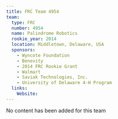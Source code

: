 ```yaml
---
title: FRC Team 4954
team:
  type: FRC
  number: 4954
  name: Palindrome Robotics
  rookie_year: 2014
  location: Middletown, Delaware, USA
  sponsors:
    - Wyncote Foundation
    - Benevity
    - 2014 FRC Rookie Grant
    - Walmart
    - Saviak Technologies, Inc.
    - University of Delaware 4-H Program
  links:
    Website: 
---
```

No content has been added for this team